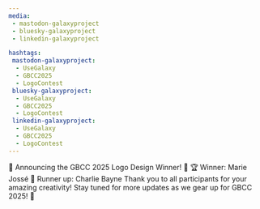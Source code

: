 ```yaml
---
media:
 - mastodon-galaxyproject
 - bluesky-galaxyproject
 - linkedin-galaxyproject

hashtags:
 mastodon-galaxyproject:
  - UseGalaxy
  - GBCC2025
  - LogoContest
 bluesky-galaxyproject:
  - UseGalaxy
  - GBCC2025
  - LogoContest
 linkedin-galaxyproject:
  - UseGalaxy
  - GBCC2025
  - LogoContest
---
```

🎉 Announcing the GBCC 2025 Logo Design Winner! 🎉
🏆 Winner: Marie Jossé
🌟 Runner up: Charlie Bayne
Thank you to all participants for your amazing creativity! Stay tuned for more updates as we gear up for GBCC 2025! 🚀
